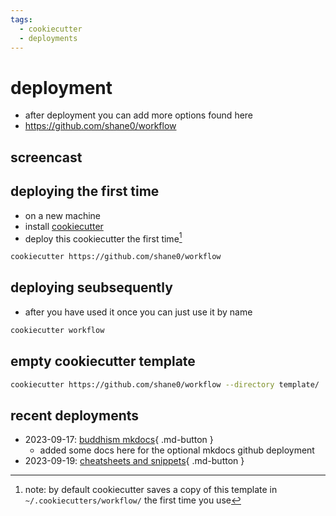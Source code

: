 ```yaml
---
tags:
  - cookiecutter 
  - deployments 
---
```

# deployment

- after deployment you can add more options found here
- <https://github.com/shane0/workflow>  

## screencast



## deploying the first time

- on a new machine
- install [cookiecutter](https://github.com/cookiecutter/cookiecutter)
- deploy this cookiecutter the first time[^1]

```sh
cookiecutter https://github.com/shane0/workflow
```

## deploying seubsequently

- after you have used it once you can just use it by name

```sh
cookiecutter workflow 
```

## empty cookiecutter template

```sh
cookiecutter https://github.com/shane0/workflow --directory template/
```

## recent deployments

- 2023-09-17: [buddhism mkdocs](https://shane0.github.io/buddhism/){ .md-button }
  - added some docs here for the optional mkdocs github deployment
- 2023-09-19: [cheatsheets and snippets](https://shane0.github.io/cheatsheets/){ .md-button }

[^1]: note: by default cookiecutter  saves a copy of this template in  `~/.cookiecutters/workflow/` the first time you use
